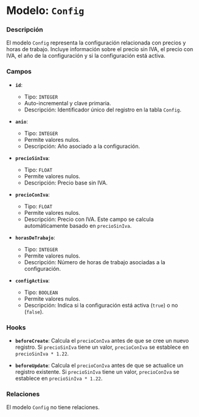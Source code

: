 # Modelo: `Config`

### Descripción

El modelo `Config` representa la configuración relacionada con precios y horas de trabajo. Incluye información sobre el precio sin IVA, el precio con IVA, el año de la configuración y si la configuración está activa.

### Campos

-   **`id`**:

    -   Tipo: `INTEGER`
    -   Auto-incremental y clave primaria.
    -   Descripción: Identificador único del registro en la tabla `Config`.

-   **`anio`**:

    -   Tipo: `INTEGER`
    -   Permite valores nulos.
    -   Descripción: Año asociado a la configuración.

-   **`precioSinIva`**:

    -   Tipo: `FLOAT`
    -   Permite valores nulos.
    -   Descripción: Precio base sin IVA.

-   **`precioConIva`**:

    -   Tipo: `FLOAT`
    -   Permite valores nulos.
    -   Descripción: Precio con IVA. Este campo se calcula automáticamente basado en `precioSinIva`.

-   **`horasDeTrabajo`**:

    -   Tipo: `INTEGER`
    -   Permite valores nulos.
    -   Descripción: Número de horas de trabajo asociadas a la configuración.

-   **`configActiva`**:

    -   Tipo: `BOOLEAN`
    -   Permite valores nulos.
    -   Descripción: Indica si la configuración está activa (`true`) o no (`false`).

### Hooks

-   **`beforeCreate`**: Calcula el `precioConIva` antes de que se cree un nuevo registro. Si `precioSinIva` tiene un valor, `precioConIva` se establece en `precioSinIva * 1.22`.

-   **`beforeUpdate`**: Calcula el `precioConIva` antes de que se actualice un registro existente. Si `precioSinIva` tiene un valor, `precioConIva` se establece en `precioSinIva * 1.22`.

### Relaciones

El modelo `Config` no tiene relaciones.
